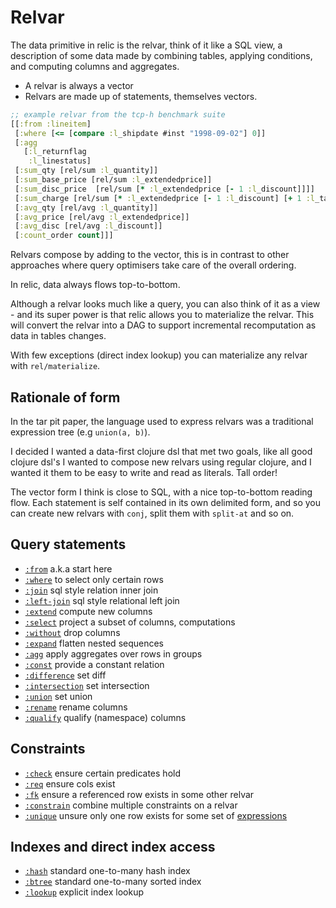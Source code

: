 # Relvar 

The data primitive in relic is the relvar, think of it like a SQL view, a description of some data made by combining 
tables, applying conditions, and computing columns and aggregates.

- A relvar is always a vector
- Relvars are made up of statements, themselves vectors.

```clojure 
;; example relvar from the tcp-h benchmark suite
[[:from :lineitem]
 [:where [<= [compare :l_shipdate #inst "1998-09-02"] 0]]
 [:agg
   [:l_returnflag
    :l_linestatus]
 [:sum_qty [rel/sum :l_quantity]]
 [:sum_base_price [rel/sum :l_extendedprice]]
 [:sum_disc_price  [rel/sum [* :l_extendedprice [- 1 :l_discount]]]]
 [:sum_charge [rel/sum [* :l_extendedprice [- 1 :l_discount] [+ 1 :l_tax]]]]
 [:avg_qty [rel/avg :l_quantity]]
 [:avg_price [rel/avg :l_extendedprice]]
 [:avg_disc [rel/avg :l_discount]]
 [:count_order count]]]
```

Relvars compose by adding to the vector, this is in contrast to other approaches where query optimisers take care of the overall ordering.

In relic, data always flows top-to-bottom.

Although a relvar looks much like a query, you can also think of it as a view - and its super power is that relic allows you to materialize the relvar. This will convert the relvar into a
DAG to support incremental recomputation as data in tables changes.

With few exceptions (direct index lookup) you can materialize any relvar with `rel/materialize`.

## Rationale of form

In the tar pit paper, the language used to express relvars was a traditional expression tree (e.g `union(a, b)`).

I decided I wanted a data-first clojure dsl that met two goals, like all good clojure dsl's I wanted to  compose new relvars using regular clojure,
and I wanted it them to be easy to write and read as literals. Tall order!

The vector form I think is close to SQL, with a nice top-to-bottom reading flow. Each statement is self contained in its own
delimited form, and so you can create new relvars with `conj`, split them with `split-at` and so on.

## Query statements

- [`:from`](from.md) a.k.a start here
- [`:where`](where.md) to select only certain rows
- [`:join`](join.md) sql style relation inner join
- [`:left-join`](left-join.md) sql style relational left join
- [`:extend`](extend.md) compute new columns
- [`:select`](select.md) project a subset of columns, computations
- [`:without`](without.md) drop columns
- [`:expand`](expand.md) flatten nested sequences
- [`:agg`](agg.md) apply aggregates over rows in groups
- [`:const`](const.md) provide a constant relation
- [`:difference`](difference.md) set diff
- [`:intersection`](intersection.md) set intersection
- [`:union`](union.md) set union
- [`:rename`](rename.md) rename columns
- [`:qualify`](qualify.md) qualify (namespace) columns

## Constraints

- [`:check`](check.md) ensure certain predicates hold 
- [`:req`](req.md) ensure cols exist
- [`:fk`](fk.md) ensure a referenced row exists in some other relvar
- [`:constrain`](constrain.md) combine multiple constraints on a relvar
- [`:unique`](unique.md) unsure only one row exists for some set of [expressions](expr.md)

## Indexes and direct index access

- [`:hash`](hash.md) standard one-to-many hash index
- [`:btree`](btree.md) standard one-to-many sorted index
- [`:lookup`](lookup.md) explicit index lookup